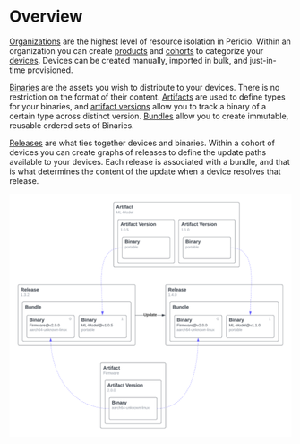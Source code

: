 # Overview

[Organizations](/reference/organizations) are the highest level of resource isolation in Peridio. Within an organization you can create [products](/reference/products) and [cohorts](/reference/cohorts) to categorize your [devices](/reference/devices). Devices can be created manually, imported in bulk, and just-in-time provisioned.

[Binaries](/reference/binaries) are the assets you wish to distribute to your devices. There is no restriction on the format of their content. [Artifacts](/reference/artifacts) are used to define types for your binaries, and [artifact versions](/reference/artifact-versions) allow you to track a binary of a certain type across distinct version. [Bundles](/reference/bundles) allow you to create immutable, reusable ordered sets of Binaries.

[Releases](/reference/releases) are what ties together devices and binaries. Within a cohort of devices you can create graphs of releases to define the update paths available to your devices. Each release is associated with a bundle, and that is what determines the content of the update when a device resolves that release.

<img src="/img/guides-overview.png" width="auto" />
